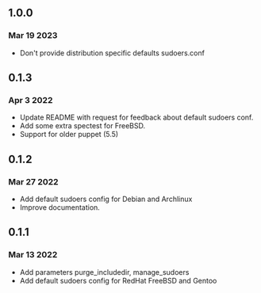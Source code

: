 ## 1.0.0
### Mar 19 2023

* Don't provide distribution specific defaults sudoers.conf

## 0.1.3
### Apr  3 2022

* Update README with request for feedback about default sudoers conf.
* Add some extra spectest for FreeBSD.
* Support for older puppet (5.5)

## 0.1.2
### Mar 27 2022

* Add default sudoers config for Debian and Archlinux
* Improve documentation.

## 0.1.1
### Mar 13 2022

* Add parameters purge_includedir, manage_sudoers
* Add default sudoers config for RedHat FreeBSD and Gentoo
